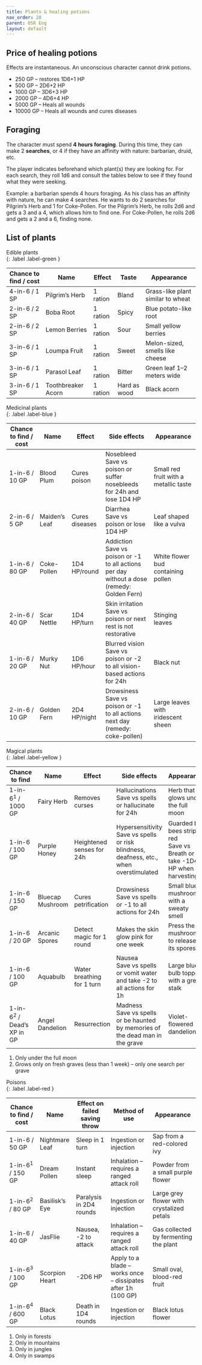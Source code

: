 ```yaml
---
title: Plants & healing potions
nav_order: 20
parent: OSR Eng
layout: default
---
```


## Price of healing potions
Effects are instantaneous. An unconscious character cannot drink potions.
- 250 GP – restores 1D6+1 HP  
- 500 GP – 2D6+2 HP  
- 1000 GP – 3D6+3 HP  
- 2000 GP – 4D6+4 HP  
- 5000 GP – Heals all wounds  
- 10000 GP – Heals all wounds and cures diseases  

## Foraging
The character must spend **4 hours foraging**. During this time, they can make 2 **searches**, or 4 if they have an affinity with nature: barbarian, druid, etc.

The player indicates beforehand which plant(s) they are looking for. For each search, they roll 1d6 and consult the tables below to see if they found what they were seeking.		

Example: a barbarian spends 4 hours foraging. As his class has an affinity with nature, he can make 4 searches. He wants to do 2 searches for Pilgrim’s Herb and 1 for Coke-Pollen. For the Pilgrim’s Herb, he rolls 2d6 and gets a 3 and a 4, which allows him to find one. For Coke-Pollen, he rolls 2d6 and gets a 2 and a 6, finding none.

## List of plants

Edible plants  
{: .label .label-green }

| Chance to find / cost | Name              | Effect    | Taste              | Appearance                                 |
| ---------------------- | ---------------- | --------- | ------------------ | ------------------------------------------ |
| 4-in-6 / 1 SP          | Pilgrim’s Herb   | 1 ration  | Bland              | Grass-like plant similar to wheat          |
| 2-in-6 / 2 SP          | Boba Root        | 1 ration  | Spicy              | Blue potato-like root                     |
| 2-in-6 / 2 SP          | Lemon Berries    | 1 ration  | Sour               | Small yellow berries                      |
| 3-in-6 / 1 SP          | Loumpa Fruit     | 1 ration  | Sweet              | Melon-sized, smells like cheese           |
| 3-in-6 / 1 SP          | Parasol Leaf     | 1 ration  | Bitter             | Green leaf 1–2 meters wide                |
| 3-in-6 / 1 SP          | Toothbreaker Acorn | 1 ration | Hard as wood       | Black acorn                               |

Medicinal plants  
{: .label .label-blue }

| Chance to find / cost | Name                | Effect               | Side effects                                                                               | Appearance                                   |
| ---------------------- | ------------------ | -------------------- | ------------------------------------------------------------------------------------------ | ------------------------------------------- |
| 1-in-6 / 10 GP         | Blood Plum         | Cures poison         | Nosebleed<br>Save vs poison or suffer nosebleeds for 24h and lose 1D4 HP                   | Small red fruit with a metallic taste       |
| 2-in-6 / 5 GP          | Maiden’s Leaf      | Cures diseases       | Diarrhea<br>Save vs poison or lose 1D4 HP                                                 | Leaf shaped like a vulva                    |
| 1-in-6 / 80 GP         | Coke-Pollen        | 1D4 HP/round         | Addiction<br>Save vs poison or -1 to all actions per day without a dose (remedy: Golden Fern)  | White flower bud containing pollen          |
| 2-in-6 / 40 GP         | Scar Nettle        | 1D4 HP/turn          | Skin irritation<br>Save vs poison or next rest is not restorative                          | Stinging leaves                             |
| 1-in-6 / 20 GP         | Murky Nut          | 1D6 HP/hour          | Blurred vision<br>Save vs poison or -2 to all vision-based actions for 24h                 | Black nut                                   |
| 2-in-6 / 10 GP         | Golden Fern        | 2D4 HP/night         | Drowsiness<br>Save vs poison or -1 to all actions next day (remedy: coke-pollen)           | Large leaves with iridescent sheen          |

Magical plants  
{: .label .label-yellow }

| Chance to find         | Name               | Effect                                  | Side effects                                                                                    | Appearance                                                                             |
| ---------------------- | ------------------ | --------------------------------------- | ------------------------------------------------------------------------------------------------ | -------------------------------------------------------------------------------------- |
| 1-in-6<sup>1</sup> / 1000 GP | Fairy Herb        | Removes curses                         | Hallucinations<br>Save vs spells or hallucinate for 24h                                          | Herb that glows under the full moon                                                   |
| 1-in-6 / 100 GP        | Purple Honey       | Heightened senses for 24h               | Hypersensitivity<br>Save vs spells or risk blindness, deafness, etc., when overstimulated         | Guarded by bees striped red<br>Save vs Breath or take -1D4 HP when harvesting          |
| 1-in-6 / 150 GP        | Bluecap Mushroom   | Cures petrification                     | Drowsiness<br>Save vs spells or -1 to all actions for 24h                                        | Small blue mushroom with a sweaty smell                                               |
| 1-in-6 / 20 GP         | Arcanic Spores     | Detect magic for 1 round                | Makes the skin glow pink for one week                                                            | Press the mushroom to release its spores                                              |
| 1-in-6 / 100 GP        | Aquabulb           | Water breathing<br>for 1 turn           | Nausea<br>Save vs spells or vomit water and take -2 to all actions for 1h                        | Large blue bulb topped with a green stalk                                             |
| 1-in-6<sup>2</sup> / Dead’s XP in GP | Angel Dandelion | Resurrection                            | Madness<br>Save vs spells or be haunted by memories of the dead man in the grave       | Violet-flowered dandelion                                                             |

1. Only under the full moon  
2. Grows only on fresh graves (less than 1 week) – only one search per grave  

Poisons  
{: .label .label-red }

| Chance to find / cost | Name               | Effect on failed saving throw | Method of use                                                          | Appearance                                   |
| ---------------------- | ----------------- | ----------------------------- | ---------------------------------------------------------------------- | ------------------------------------------- |
| 1-in-6 / 50 GP         | Nightmare Leaf    | Sleep in 1 turn               | Ingestion or injection                                                 | Sap from a red-colored ivy                  |
| 1-in-6<sup>1</sup> / 150 GP | Dream Pollen      | Instant sleep                 | Inhalation – requires a ranged attack roll                             | Powder from a small purple flower           |
| 1-in-6<sup>2</sup> / 80 GP | Basilisk’s Eye    | Paralysis in 2D4 rounds       | Ingestion or injection                                                 | Large grey flower with crystalized petals   |
| 1-in-6 / 40 GP         | JasFlie           | Nausea, -2 to attack          | Inhalation – requires a ranged attack roll                             | Gas collected by fermenting the plant       |
| 1-in-6<sup>3</sup> / 100 GP | Scorpion Heart    | \-2D6 HP                      | Apply to a blade – works once – dissipates after 1h (100 GP)           | Small oval, blood-red fruit                 |
| 1-in-6<sup>4</sup> / 600 GP | Black Lotus       | Death in 1D4 rounds           | Ingestion or injection                                                 | Black lotus flower                          |

1. Only in forests  
2. Only in mountains  
3. Only in jungles  
4. Only in swamps  